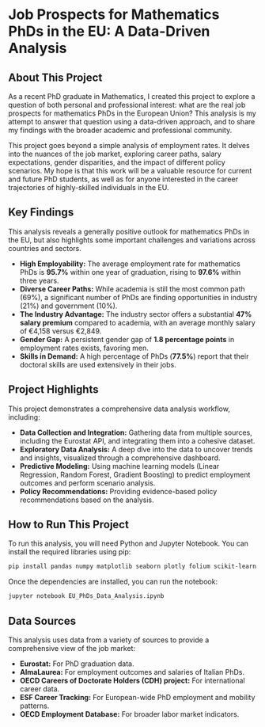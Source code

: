 # Job Prospects for Mathematics PhDs in the EU: A Data-Driven Analysis

## About This Project

As a recent PhD graduate in Mathematics, I created this project to explore a question of both personal and professional interest: what are the real job prospects for mathematics PhDs in the European Union? This analysis is my attempt to answer that question using a data-driven approach, and to share my findings with the broader academic and professional community.

This project goes beyond a simple analysis of employment rates. It delves into the nuances of the job market, exploring career paths, salary expectations, gender disparities, and the impact of different policy scenarios. My hope is that this work will be a valuable resource for current and future PhD students, as well as for anyone interested in the career trajectories of highly-skilled individuals in the EU.

## Key Findings

This analysis reveals a generally positive outlook for mathematics PhDs in the EU, but also highlights some important challenges and variations across countries and sectors.

*   **High Employability:** The average employment rate for mathematics PhDs is **95.7%** within one year of graduation, rising to **97.6%** within three years.
*   **Diverse Career Paths:** While academia is still the most common path (69%), a significant number of PhDs are finding opportunities in industry (21%) and government (10%).
*   **The Industry Advantage:** The industry sector offers a substantial **47% salary premium** compared to academia, with an average monthly salary of €4,158 versus €2,849.
*   **Gender Gap:** A persistent gender gap of **1.8 percentage points** in employment rates exists, favoring men.
*   **Skills in Demand:** A high percentage of PhDs (**77.5%**) report that their doctoral skills are used extensively in their jobs.

## Project Highlights

This project demonstrates a comprehensive data analysis workflow, including:

*   **Data Collection and Integration:** Gathering data from multiple sources, including the Eurostat API, and integrating them into a cohesive dataset.
*   **Exploratory Data Analysis:** A deep dive into the data to uncover trends and insights, visualized through a comprehensive dashboard.
*   **Predictive Modeling:** Using machine learning models (Linear Regression, Random Forest, Gradient Boosting) to predict employment outcomes and perform scenario analysis.
*   **Policy Recommendations:** Providing evidence-based policy recommendations based on the analysis.

## How to Run This Project

To run this analysis, you will need Python and Jupyter Notebook. You can install the required libraries using pip:

```bash
pip install pandas numpy matplotlib seaborn plotly folium scikit-learn statsmodels requests beautifulsoup4 eurostat
```

Once the dependencies are installed, you can run the notebook:

```bash
jupyter notebook EU_PhDs_Data_Analysis.ipynb
```

## Data Sources

This analysis uses data from a variety of sources to provide a comprehensive view of the job market:

*   **Eurostat:** For PhD graduation data.
*   **AlmaLaurea:** For employment outcomes and salaries of Italian PhDs.
*   **OECD Careers of Doctorate Holders (CDH) project:** For international career data.
*   **ESF Career Tracking:** For European-wide PhD employment and mobility patterns.
*   **OECD Employment Database:** For broader labor market indicators.